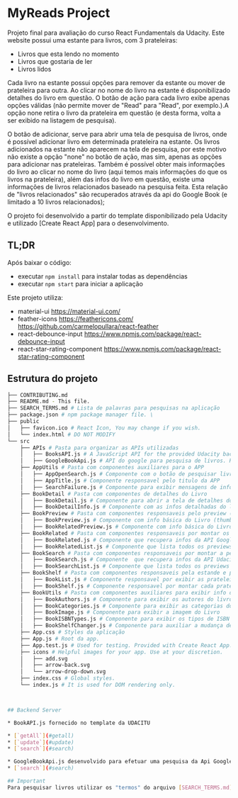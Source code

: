 # MyReads Project

Projeto final para avaliação do curso React Fundamentals da Udacity. Este website possui uma estante para livros, com 3 prateleiras:
* Livros que esta lendo no momento
* Livros que gostaria de ler
* Livros lidos

Cada livro na estante possui opções para remover da estante ou mover de prateleira para outra. Ao clicar no nome do livro na estante é disponibilizado detalhes do livro em questão. O botão de ação para cada livro exibe apenas opções válidas (não permite
mover de "Read" para "Read", por exemplo.).A opção none retira o livro da prateleira em questão (e desta forma, volta a ser exibido na listagem de pesquisa).

O botão de adicionar, serve para abrir uma tela de pesquisa de livros, onde é possível adicionar livro em determinada prateleira na estante. Os livros adicionados na estante não aparecem na tela de pesquisa, por este motivo não existe a opção "none" no botão de ação, mas sim, apenas as opções para adicionar nas prateleiras. Também é possível obter mais informações do livro ao clicar no nome do livro (aqui temos mais informações do que os livros na prateleira), além das infos do livro em questão, existe uma informações de livros relacionados baseado na pesquisa feita. Esta relação de "livros relacionados" são recuperados através da api do Google Book (e limitado a 10 livros relacionados);

O projeto foi desenvolvido a partir do template disponibilizado pela Udacity e utilizado [Create React App] para o desenvolvimento.

## TL;DR

Após baixar o código:
* executar `npm install` para instalar todas as dependências 
* executar `npm start` para iniciar a aplicação

Este projeto utiliza:
* material-ui https://material-ui.com/
* feather-icons https://feathericons.com/  https://github.com/carmelopullara/react-feather
* react-debounce-input https://www.npmjs.com/package/react-debounce-input
* react-star-rating-component https://www.npmjs.com/package/react-star-rating-component

## Estrutura do projeto
```bash
├── CONTRIBUTING.md
├── README.md - This file.
├── SEARCH_TERMS.md # Lista de palavras para pesquisas na aplicação
├── package.json # npm package manager file. \
├── public
│   ├── favicon.ico # React Icon, You may change if you wish.
│   └── index.html # DO NOT MODIFY
└── src
    ├── APIs # Pasta para organizar as APIs utilizadas
    │   ├── BooksAPI.js # A JavaScript API for the provided Udacity backend.
    │   ├── GoogleBookApi.js # API do google para pesquisa de livros. Retorna 10 livros na chamada
    ├── AppUtils # Pasta com componentes auxiliares para o APP
    │   ├── AppOpenSearch.js # Componente com o botão de pesquisar livros na BookAPI
    │   ├── AppTitle.js # Componente responsavel pelo titulo da APP
    │   ├── SearchFailure.js # Componente para exibir mensagens de info para o Usuário
    ├── BookDetail # Pasta com componentes de detalhes do Livro
    │   ├── BookDetail.js # Componente para abrir a tela de detalhes do livro
    │   ├── BookDetailInfo.js # Componente com as infos detalhadas do livro
    ├── BookPreview # Pasta com componentes responsaveis pelo preview (info básica do livro)
    │   ├── BookPreview.js # Componente com info básica do Livro (thumbnail, titulo, autores, etc)
    │   ├── BookRelatedPreview.js # Componente com info básica do Livro relacionado (thumbnail, titulo, autores, etc)
    ├── BookRelated # Pasta com componentes responsaveis por montar os livros relacionados
    │   ├── BookRelated.js # Componente que recupera infos da API Google
    │   ├── BookRelatedList.js # Componente que lista todos os previews dos livros recuperados da API Google
    ├── BookSearch # Pasta com componentes responsaveis por montar a pesquisa dos livros
    │   ├── BookSearch.js # Componente  que recupera infos da API Udacity
    │   ├── BookSearchList.js # Componente que lista todos os previews dos livros recuperados da API Udacity
    ├── BookShelf # Pasta com componentes responsaveis pela estande e prateleiras do App
    │   ├── BookList.js # Componente responsavel por exibir as prateleiras/estantes de cada tipo de livro
    │   ├── BookShelf.js # Componente responsavel por montar cada prateleira/estante com seus livros
    ├── BookUtils # Pasta com componentes auxiliares para exibir info do livro
    │   ├── BookAuthors.js # Componente para exibir os autores do livro
    │   ├── BookCategories.js # Componente para exibir as categorias do livro
    │   ├── BookImage.js # Componente para exibir a imagem do Livro
    │   ├── BookISBNTypes.js # Componente para exibir os tipos de ISBN do livro
    │   ├── BookShelfChanger.js # Componente para auxiliar a mudança de prateleira/estante do livro
    ├── App.css # Styles da aplicação
    ├── App.js # Root da app.
    ├── App.test.js # Used for testing. Provided with Create React App. Testing is encouraged, but not required.
    ├── icons # Helpful images for your app. Use at your discretion.
    │   ├── add.svg
    │   ├── arrow-back.svg
    │   └── arrow-drop-down.svg
    ├── index.css # Global styles.
    └── index.js # It is used for DOM rendering only.



## Backend Server

* BookAPI.js fornecido no template da UDACITU

* [`getAll`](#getall)
* [`update`](#update)
* [`search`](#search)

* GoogleBookApi.js desenvolvido para efetuar uma pesquisa da Api Google Book, utilizando autenticação por chave.
* [`search`](#search)

## Important
Para pesquisar livros utilizar os "termos" do arquivo [SEARCH_TERMS.md](SEARCH_TERMS.md).



